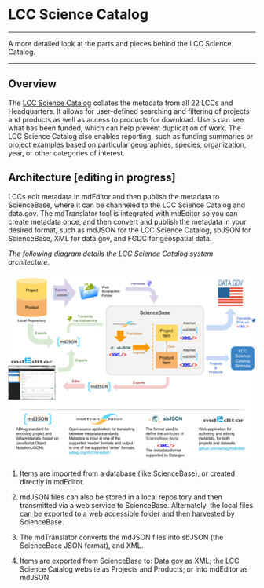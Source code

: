 # LCC Science Catalog

---

A more detailed look at the parts and pieces behind the LCC Science Catalog.

---

## Overview

The [LCC Science Catalog](https://lccnetwork.org/catalog) collates the metadata from all 22 LCCs and Headquarters. It allows for user-defined searching and filtering of projects and products as well as access to products for download. Users can see what has been funded, which can help prevent duplication of work. The LCC Science Catalog also enables reporting, such as funding summaries or project examples based on particular geographies, species, organization, year, or other categories of interest.

## Architecture \[editing in progress\]

LCCs edit metadata in mdEditor and then publish the metadata to ScienceBase, where it can be channeled to the LCC Science Catalog and data.gov. The mdTranslator tool is integrated with mdEditor so you can create metadata once, and then convert and publish the metadata in your desired format, such as mdJSON for the LCC Science Catalog, sbJSON for ScienceBase, XML for data.gov, and FGDC for geospatial data.

_The following diagram details the LCC Science Catalog system architecture._

![](/assets/science_catalog_system_architecture.png)  

1. Items are imported from a database \(like ScienceBase\), or created directly in mdEditor.  

2. mdJSON files can also be stored in a local repository and then transmitted via a web service to ScienceBase. Alternately, the local files can be exported to a web accessible folder and then harvested by ScienceBase.  

3. The mdTranslator converts the mdJSON files into sbJSON \(the ScienceBase JSON format\), and XML.  

4. Items are exported from ScienceBase to: Data.gov as XML; the LCC Science Catalog website as Projects and Products; or into mdEditor as mdJSON.

